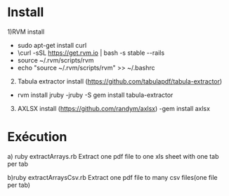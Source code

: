 Install
=======

1)RVM install

- sudo apt-get install curl
- \curl -sSL https://get.rvm.io | bash -s stable --rails
- source ~/.rvm/scripts/rvm
- echo "source ~/.rvm/scripts/rvm" >> ~/.bashrc

2) Tabula extractor install (https://github.com/tabulapdf/tabula-extractor)
- rvm install jruby
-jruby -S gem install tabula-extractor

3) AXLSX install  (https://github.com/randym/axlsx)
-gem install axlsx


Exécution
=======

a) ruby extractArrays.rb 
Extract one pdf file to one xls sheet with one tab per tab


b)ruby extractArraysCsv.rb 
Extract one pdf file to many csv files(one file per tab)


